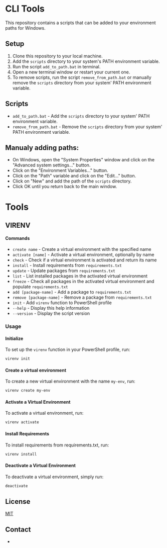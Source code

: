 # CLI Tools

This repository contains a scripts that can be added to your environment paths for Windows.

## Setup

1. Clone this repository to your local machine.
2. Add the `scripts` directory to your system's PATH environment variable.
3. Run the script `add_to_path.bat` in terminal.
4. Open a new terminal window or restart your current one.
5. To remove scripts, run the script `remove_from_path.bat` or manually remove the `scripts` directory from your system' PATH environment variable.

## Scripts

- `add_to_path.bat` - Add the `scripts` directory to your system' PATH environment variable.
- `remove_from_path.bat` - Remove the `scripts` directory from your system' PATH environment variable.

## Manualy adding paths:

- On Windows, open the "System Properties" window and click on the "Advanced system settings..." button.
- Click on the "Environment Variables..." button.
- Click on the "Path" variable and click on the "Edit..." button.
- Click on "New" and add the path of the `scripts` directory.
- Click OK until you return back to the main window.

# Tools

## VIRENV

#### Commands

- `create name` - Create a virtual environment with the specified name
- `activate [name]` - Activate a virtual environment, optionally by name
- `check` - Check if a virtual environment is activated and return its name
- `install` - Install requirements from `requirements.txt`
- `update` - Update packages from `requirements.txt`
- `list` - List installed packages in the activated virtual environment
- `freeze` - Check all packages in the activated virtual environment and populate `requirements.txt`
- `add [package-name]` - Add a package to `requirements.txt`
- `remove [package-name]` - Remove a package from `requirements.txt`
- `init` - Add `virenv` function to PowerShell profile
- `--help` - Display this help information
- `--version` - Display the script version

### Usage

#### Initialize

To set up the `virenv` function in your PowerShell profile, run:

```sh
virenv init
```

#### Create a virtual environment

To create a new virtual environment with the name `my-env`, run:

```sh
virenv create my-env
```

#### Activate a Virtual Environment

To activate a virtual environment, run:

```sh
virenv activate
```

#### Install Requirements

To install requirements from requirements.txt, run:

```sh
virenv install
```

#### Deactivate a Virtual Environment

To deactivate a virtual environment, simply run:

```sh
deactivate
```

## License

[MIT](https://opensource.org/license/mit)

## Contact

- [<Tihomir Selak>](https://github.com/Tihi321)
